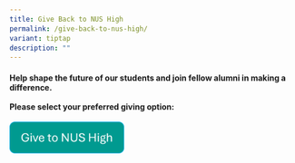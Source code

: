 ```yaml
---
title: Give Back to NUS High
permalink: /give-back-to-nus-high/
variant: tiptap
description: ""
---
```

<h4>Help shape the future of our students and join fellow alumni in making a difference. <br><br>Please select your preferred giving option: </h4><a class="isomer-image-wrapper" href="https://form.gov.sg/6777acc252556bf794c1f1f2"><img style="width: 40%;" height="auto" width="100%" alt="Give to NUS High" src="/images/Giving/give_to_nush.png"></a>
<p></p>
<p></p>
<p></p>
